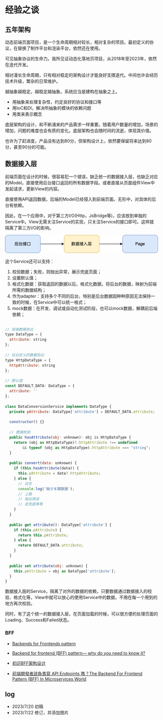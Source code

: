 # 经验之谈

## 五年架构

动态前端页面项目，是一个生命周期相对较长，相对复杂的项目。最初定义的协议，在替换了制作平台和渲染平台，依然还在使用。

可见抽象协议的生命力。我所见证动态化落地页项目，从2018年至2023年，依然在迭代开发。

相对漫长生命周期，只有相对稳定的架构设计才能良好支撑迭代。中间也许会经历技术升级，繁杂的日常维护。

越抽象越稳定，越稳定越抽象。系统应当是建构在抽象之上。

- 用抽象来处理复杂性，约定良好的协议和接口等
- 用IoC和DI，解决所抽象的模块的依赖问题
- 用类来表示概念

底层架构的设计，和不断涌来的产品需求一样重要。随着用户数量的增加，场景的增加，问题的难度也会有质的变化。底层架构也会随时间的流逝，体现其价值。

也许为了赶进度，产品没有达到80分，但架构设计上，依然要保留将来达到80分，甚至90分的可能。

## 数据接入层

前端页面在设计的时候，很容易犯一个错误，缺乏统一的数据接入层，也缺乏对应的Model。直接使用后台接口返回的所有数据字段。或者直接从页面组件View中发起请求，更新View的内容。

直接使用API返回数据，后端的Model已经侵入到前端页面。无形中，对具体的后台有依赖。

因此，在一个应用中，对于第三方I/O(Http，JsBridge等)，应该放到单独的Service中。View无需关注Service的实现，只关注Service的接口即可。这样就隔离了第三方I/O的影响。

![in-adapter](./code_design_experience_assets/in-adapter.drawio.png)

这个Service还可以支持：

1. 校验数据；失败，则抛出异常，展示兜底页面；
2. 设置默认值；
3. 格式化数据：获取返回的数据以后，格式化数据，将后台的数据，映射为前端所需的数据结构；
4. 作为adapter：支持多个不同的后台，特别是后台数据因种种原因无法保持一致的时候，在Service中可以统一格式；
5. mock数据：在开发、调试或自动化测试阶段，也可以mock数据，解耦前后端依赖；

```javascript

// 前端数据协议
type DataType = {
  attribute: string
};

// 后台定义的数据协议
type HttpDataType = {
  httpAttribute: string
};

// 默认值
const DEFAULT_DATA: DataType = {
  attribute: ''
};

class DataConversionService implements DataType {
  private pAttribute: DataType['attribute'] = DEFAULT_DATA.attribute;

  constructor() {}

  // 数据校验
  public hasAttribute(obj: unknown): obj is HttpDataType {
    return (obj as HttpDataType)?.httpAttribute !== undefined
        && typeof (obj as HttpDataType).httpAttribute === "string";
  }

  public convert(data: unknown) {
    if (this.hasAttribute(data)) {
      this.pAttribute = data?.httpAttribute;
    } else {
      // 日志
      console.log('缺少关键数据');
      // 上报
      // 抛出错误
      // 走兜底等等
    }
  }

  public get attribute(): DataType['attribute'] {
    if (this.pAttribute) {
      return this.pAttribute;
    } else {
      return DEFAULT_DATA.attribute;
    }
  }

  public set attribute(obj: unknown) {
    this.pAttribute = obj as DataType['attribute'];
  }
}

```

数据接入层的Service，隔离了对外的数据的依赖，只要数据通过数据接入的校验、格式化等，View中就可以放心的使用Service中的数据，不用在每一个用到的地方再次校验。

同时，有了这个统一的数据接入层，在页面加载的时候，可以很方便的处理页面的Loading、Success和Failed状态。


### BFF

- [Backends for Frontends pattern](https://learn.microsoft.com/en-us/azure/architecture/patterns/backends-for-frontends)

- [Backend for frontend (BFF) pattern— why do you need to know it?](https://medium.com/mobilepeople/backend-for-frontend-pattern-why-you-need-to-know-it-46f94ce420b0)

- [初识BFF架构设计 ](https://juejin.cn/post/6844903959333699598)

- [前端開發者該負責寫 API Endpoints 嗎？The Backend For Frontend Pattern (BFF) In Microservices World](https://medium.com/starbugs/%E5%89%8D%E7%AB%AF%E9%96%8B%E7%99%BC%E8%80%85%E8%A9%B2%E8%B2%A0%E8%B2%AC%E5%AF%AB-api-endpoints-%E5%97%8E-the-backend-for-frontend-pattern-bff-in-microservices-world-1368362c141c)


## log

- 2023/7/20 初稿
- 2023/7/22 修订，并添加图片

